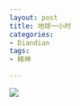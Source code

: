 ```yaml
---
layout: post
title: 地球一小时
categories:
- Diandian
tags:
- 精神

---
```

<img src="http://m1.img.srcdd.com/farm5/d/2012/0627/10/7CC25E7303F101C7AFD8B39626FB17E8_B500_900_500_695.JPEG" />